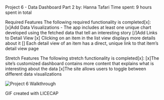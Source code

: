 Project 6 - Data Dashboard Part 2
by: Hanna Tafari 
Time spent: 9 hours spent in total

Required Features 
The following required functionality is completed[x]: 
[x]Add Data Visualizations
    - The app includes at least one unique chart developed using the fetched data that tell an interesting story
[/]Add Links to Detail View
    [x] Clicking on an item in the list view displays more details about it
    [] Each detail view of an item has a direct, unique link to that item’s detail view page 

Stretch Features The following stretch functionality is completed[x]: 
[x]The site’s customized dashboard contains more content that explains what is interesting about the data
[x]The site allows users to toggle between different data visualizations

![Project 6 Walkthrough](https://github.com/HannaMT/Project-6/assets/142746456/1ea6d5bb-a1a4-4d0d-a531-4c87b9468c56)

GIF created with LICECAP

